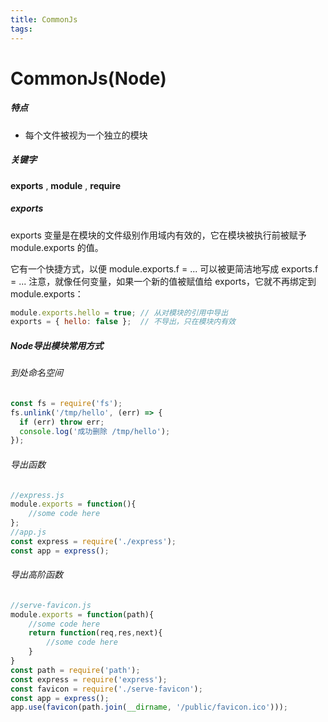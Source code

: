 ```yaml
---
title: CommonJs
tags:
---
```


# CommonJs(Node)

##### 特点

- 每个文件被视为一个独立的模块

##### 关键字

**exports** , **module** , **require**

##### exports

exports 变量是在模块的文件级别作用域内有效的，它在模块被执行前被赋予 module.exports 的值。

它有一个快捷方式，以便 module.exports.f = ... 可以被更简洁地写成 exports.f = ...
注意，就像任何变量，如果一个新的值被赋值给 exports，它就不再绑定到 module.exports：

```javascript
module.exports.hello = true; // 从对模块的引用中导出
exports = { hello: false };  // 不导出，只在模块内有效
```

<!-- more -->

##### Node导出模块常用方式

###### 到处命名空间

```javascript
const fs = require('fs');
fs.unlink('/tmp/hello', (err) => {
  if (err) throw err;
  console.log('成功删除 /tmp/hello');
});
```

###### 导出函数

```javascript
//express.js
module.exports = function(){
    //some code here
};
//app.js
const express = require('./express');
const app = express();
```

###### 导出高阶函数

```javascript
//serve-favicon.js
module.exports = function(path){
    //some code here
    return function(req,res,next){
        //some code here
    }
}
const path = require('path');
const express = require('express');
const favicon = require('./serve-favicon');
const app = express();
app.use(favicon(path.join(__dirname, '/public/favicon.ico')));
```